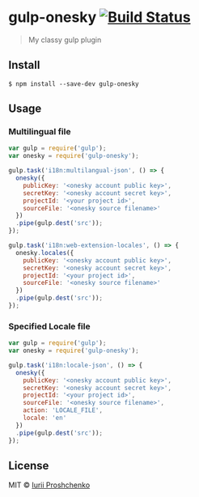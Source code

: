 # gulp-onesky [![Build Status](https://travis-ci.org/SpeCT/gulp-onesky.svg?branch=master)](https://travis-ci.org/SpeCT/gulp-onesky)

> My classy gulp plugin


## Install

```
$ npm install --save-dev gulp-onesky
```


## Usage
### Multilingual file
```js
var gulp = require('gulp');
var onesky = require('gulp-onesky');

gulp.task('i18n:multilangual-json', () => {
  onesky({
    publicKey: '<onesky account public key>',
    secretKey: '<onesky account secret key>',
    projectId: '<your project id>',
    sourceFile: '<onesky source filename>'
  })
  .pipe(gulp.dest('src'));
});

gulp.task('i18n:web-extension-locales', () => {
  onesky.locales({
    publicKey: '<onesky account public key>',
    secretKey: '<onesky account secret key>',
    projectId: '<your project id>',
    sourceFile: '<onesky source filename>'
  })
  .pipe(gulp.dest('src'));
});
```

### Specified Locale file
```js
var gulp = require('gulp');
var onesky = require('gulp-onesky');

gulp.task('i18n:locale-json', () => {
  onesky({
    publicKey: '<onesky account public key>',
    secretKey: '<onesky account secret key>',
    projectId: '<your project id>',
    sourceFile: '<onesky source filename>',
    action: 'LOCALE_FILE',
    locale: 'en'
  })
  .pipe(gulp.dest('src'));
});
```


## License

MIT © [Iurii Proshchenko](https://github.com/spect)
